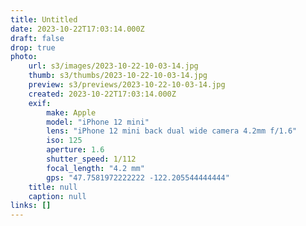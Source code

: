 ```yaml
---
title: Untitled
date: 2023-10-22T17:03:14.000Z
draft: false
drop: true
photo:
    url: s3/images/2023-10-22-10-03-14.jpg
    thumb: s3/thumbs/2023-10-22-10-03-14.jpg
    preview: s3/previews/2023-10-22-10-03-14.jpg
    created: 2023-10-22T17:03:14.000Z
    exif:
        make: Apple
        model: "iPhone 12 mini"
        lens: "iPhone 12 mini back dual wide camera 4.2mm f/1.6"
        iso: 125
        aperture: 1.6
        shutter_speed: 1/112
        focal_length: "4.2 mm"
        gps: "47.7581972222222 -122.205544444444"
    title: null
    caption: null
links: []
---
```

